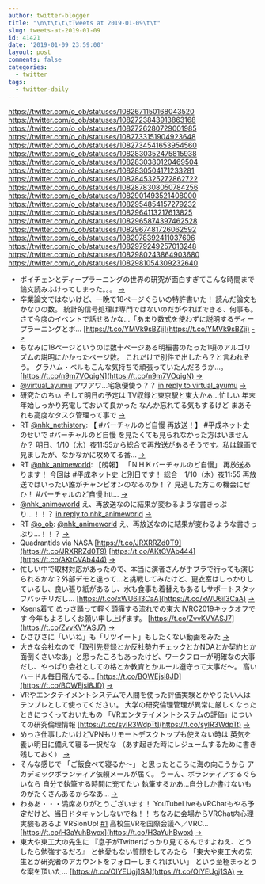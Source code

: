 ```yaml
---
author: twitter-blogger
title: "\n\t\t\t\tTweets at 2019-01-09\t\t"
slug: tweets-at-2019-01-09
id: 41421
date: '2019-01-09 23:59:00'
layout: post
comments: false
categories:
  - twitter
tags:
  - twitter-daily
---
```


https://twitter.com/o_ob/statuses/1082671150168043520 https://twitter.com/o_ob/statuses/1082723843913863168 https://twitter.com/o_ob/statuses/1082726280729001985 https://twitter.com/o_ob/statuses/1082733151904923648 https://twitter.com/o_ob/statuses/1082734541653954560 https://twitter.com/o_ob/statuses/1082830352475815938 https://twitter.com/o_ob/statuses/1082830380120469504 https://twitter.com/o_ob/statuses/1082830504171233281 https://twitter.com/o_ob/statuses/1082845325272862722 https://twitter.com/o_ob/statuses/1082878308050784256 https://twitter.com/o_ob/statuses/1082901493521408000 https://twitter.com/o_ob/statuses/1082954854157279232 https://twitter.com/o_ob/statuses/1082964113217613825 https://twitter.com/o_ob/statuses/1082965874397462528 https://twitter.com/o_ob/statuses/1082967481726062592 https://twitter.com/o_ob/statuses/1082978392411037696 https://twitter.com/o_ob/statuses/1082979249257013248 https://twitter.com/o_ob/statuses/1082980243864903680 https://twitter.com/o_ob/statuses/1082981054309232640  

*   ボイチェンとディープラーニングの世界の研究が面白すぎてこんな時間まで論文読みふけってしまった。。。 [->](https://twitter.com/o_ob/statuses/1082671150168043520)
*   卒業論文ではないけど、一晩で18ページぐらいの特許書いた！ 読んだ論文もかなりの数。 統計的信号処理は専門ではないのだがやればできる、何事も。 さて今度のイベントで話せるかな…「あまり数式を使わずに説明するディープラーニングとボ… [https://t.co/YMVk9sBZji](https://t.co/YMVk9sBZji) [->](https://twitter.com/o_ob/statuses/1082723843913863168)
*   ちなみに18ページというのは数十ページある明細書のたった1項のアルゴリズムの説明にかかったページ数。 これだけで別件で出したら？と言われそう。 グラハム・ベルもこんな気持ちで頑張っていたんだろうか...。 [https://t.co/n9m7VOqigN](https://t.co/n9m7VOqigN) [->](https://twitter.com/o_ob/statuses/1082726280729001985)
*   [@virtual_ayumu](https://twitter.com/virtual_ayumu) アワアワ...宅急便使う？？ [in reply to virtual_ayumu](https://twitter.com/virtual_ayumu/statuses/1082728323732537345) [->](https://twitter.com/o_ob/statuses/1082733151904923648)
*   研究たのちぃ そして明日の予定は TV収録と東京駅と東大かぁ...忙しい 年末年始しっかり充電しておいて良かった なんか忘れてる気もするけど まあそれも高度なタスク管理って事で [->](https://twitter.com/o_ob/statuses/1082734541653954560)
*   RT [@nhk_nethistory](https://twitter.com/nhk_nethistory): 【 #バーチャルのど自慢 再放送！】 #平成ネット史 のせいで #バーチャルのど自慢 を見たくても見られなかった方はいませんか？ 明日、1/10（木）夜11:55から総合で再放送があるそうです。私は録画で見ましたが、なかなかに攻めてる番… [->](https://twitter.com/o_ob/statuses/1082830352475815938)
*   RT [@nhk_animeworld](https://twitter.com/nhk_animeworld): 【朗報】 「ＮＨＫバーチャルのど自慢」 再放送あります！ 今回は #平成ネット史 と別日です！ 総合　1/10（木）夜11:55 再放送ではいったい誰がチャンピオンのなるのか！？ 見逃した方この機会にぜひ！ #バーチャルのど自慢 htt… [->](https://twitter.com/o_ob/statuses/1082830380120469504)
*   [@nhk_animeworld](https://twitter.com/nhk_animeworld) え、再放送なのに結果が変わるような書きっぷり...！！？ [in reply to nhk_animeworld](https://twitter.com/nhk_animeworld/statuses/1082174438429188096) [->](https://twitter.com/o_ob/statuses/1082830504171233281)
*   RT [@o_ob](https://twitter.com/o_ob): [@nhk_animeworld](https://twitter.com/nhk_animeworld) え、再放送なのに結果が変わるような書きっぷり...！！？ [->](https://twitter.com/o_ob/statuses/1082845325272862722)
*   Quadrantids via NASA [https://t.co/JRXRRZd0T9](https://t.co/JRXRRZd0T9) [https://t.co/AKtCVAb444](https://t.co/AKtCVAb444) [->](https://twitter.com/o_ob/statuses/1082878308050784256)
*   忙しい中で取材対応があったので、本当に演者さんが手ブラで行っても演じられるかな？外部デモと違って…と挑戦してみたけど、更衣室はしっかりしているし、良い張り紙があるし、水も食事も着替えもあるしサポートスタッフバッチリだし… [https://t.co/xWU6il3CaA](https://t.co/xWU6il3CaA) [->](https://twitter.com/o_ob/statuses/1082901493521408000)
*   Xsens着て めっさ踊って軽く頭痛する流れでの東大 IVRC2019キックオフです 今年もよろしくお願い申し上げます。 [https://t.co/ZvvKVYASJ7](https://t.co/ZvvKVYASJ7) [->](https://twitter.com/o_ob/statuses/1082954854157279232)
*   ひさびさに「いいね」も「リツイート」もしたくない動画をみた [->](https://twitter.com/o_ob/statuses/1082964113217613825)
*   大きな会社なので「取引先登録とか反社勢力チェックとかNDAとか契約とか面倒くさいなあ」と思ったころもあったけど、ワークフローが明確なの大事だし、やっぱり会社としての格とか教育とかルール遵守って大事だ～。 高いハードル毎日飛んでる… [https://t.co/BOWEjsi8JD](https://t.co/BOWEjsi8JD) [->](https://twitter.com/o_ob/statuses/1082965874397462528)
*   VRやエンタテイメントシステムで人間を使った評価実験とかやりたい人はテンプレとして使ってください。 大学の研究倫理管理が異常に厳しくなったときにつくっておいたもの 「VRエンタテイメントシステムの評価」についての研究倫理情報 [https://t.co/syIR3WdpTt](https://t.co/syIR3WdpTt) [->](https://twitter.com/o_ob/statuses/1082967481726062592)
*   めっさ仕事したいけどVPNもリモートデスクトップも使えない時は 英気を養い明日に備えて寝る一択だな （あす起きた時にレジュームするために書き残しておく） [->](https://twitter.com/o_ob/statuses/1082978392411037696)
*   そんな感じで 「ご飯食べて寝るか～」 と思ったところに海の向こうから アカデミックボランティア依頼メールが届く。 うーん、ボランティアするぐらいなら 自分で執筆する時間に充てたい 執筆するかあ…自分しか書けないものがたくさんあるからなあ… [->](https://twitter.com/o_ob/statuses/1082979249257013248)
*   わああ・・・満席ありがとうございます！ YouTubeLiveもVRChatもやる予定だけど、当日ドタキャンしないでね！！ ちなみに会場からVRChat内心理実験もあるよ VRSionUp! [#1](https://twitter.com/search?q=%231&src=hash) 高校生VRを国際会議へ／VRC… [https://t.co/H3aYuhBwox](https://t.co/H3aYuhBwox) [->](https://twitter.com/o_ob/statuses/1082980243864903680)
*   東大や東工大の先生に 『息子がTwitterばっかり見てるんですよねえ、どうしたら勉強するだろ』 と他愛もない質問をしてみたら 「東大や東工大の先生とか研究者のアカウントをフォローしまくればいい」 という至極まっとうな案を頂いた… [https://t.co/OIYEUgj1SA](https://t.co/OIYEUgj1SA) [->](https://twitter.com/o_ob/statuses/1082981054309232640)